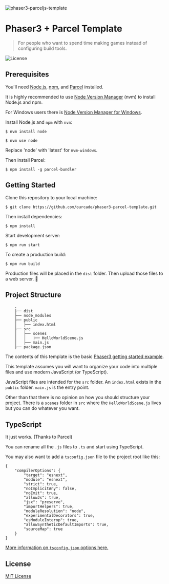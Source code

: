 ![phaser3-parceljs-template](https://user-images.githubusercontent.com/2236153/71606463-37a0da80-2b2e-11ea-9b5f-5d26ccc84f91.png)

# Phaser3 + Parcel Template
> For people who want to spend time making games instead of configuring build tools.

![License](https://img.shields.io/badge/license-MIT-green)

## Prerequisites

You'll need [Node.js](https://nodejs.org/en/), [npm](https://www.npmjs.com/), and [Parcel](https://parceljs.org/) installed.

It is highly recommended to use [Node Version Manager](https://github.com/nvm-sh/nvm) (nvm) to install Node.js and npm.

For Windows users there is [Node Version Manager for Windows](https://github.com/coreybutler/nvm-windows).

Install Node.js and `npm` with `nvm`:

```
$ nvm install node

$ nvm use node
```

Replace 'node' with 'latest' for `nvm-windows`.

Then install Parcel:

```
$ npm install -g parcel-bundler
```

## Getting Started

Clone this repository to your local machine:

```
$ git clone https://github.com/ourcade/phaser3-parcel-template.git
```

Then install dependencies:

```
$ npm install
```

Start development server:

```
$ npm run start
```

To create a production build:

```
$ npm run build
```

Production files will be placed in the `dist` folder. Then upload those files to a web server. 🎉

## Project Structure

```
    .
    ├── dist
    ├── node_modules
    ├── public
    │   ├── index.html
    ├── src
    │   ├── scenes
    │   │   ├── HelloWorldScene.js
    │   ├── main.js
    ├── package.json
```

The contents of this template is the basic [Phaser3 getting started example](http://phaser.io/tutorials/getting-started-phaser3/part5).

This template assumes you will want to organize your code into multiple files and use modern JavaScript (or TypeScript).

JavaScript files are intended for the `src` folder. An `index.html` exists in the `public` folder. `main.js` is the entry point.

Other than that there is no opinion on how you should structure your project. There is a `scenes` folder in `src` where the `HelloWorldScene.js` lives but you can do whatever you want.

## TypeScript

It just works. (Thanks to Parcel)

You can rename all the `.js` files to `.ts` and start using TypeScript.

You may also want to add a `tsconfig.json` file to the project root like this:

```
{
	"compilerOptions": {
		"target": "esnext",
		"module": "esnext",
		"strict": true,
		"noImplicitAny": false,
		"noEmit": true,
		"allowJs": true,
		"jsx": "preserve",
		"importHelpers": true,
		"moduleResolution": "node",
		"experimentalDecorators": true,
		"esModuleInterop": true,
		"allowSyntheticDefaultImports": true,
		"sourceMap": true
	}
}
```

[More information on `tsconfig.json` options here.](https://www.typescriptlang.org/docs/handbook/tsconfig-json.html)


## License

[MIT License](https://github.com/ourcade/phaser3-parcel-template/blob/master/LICENSE)
